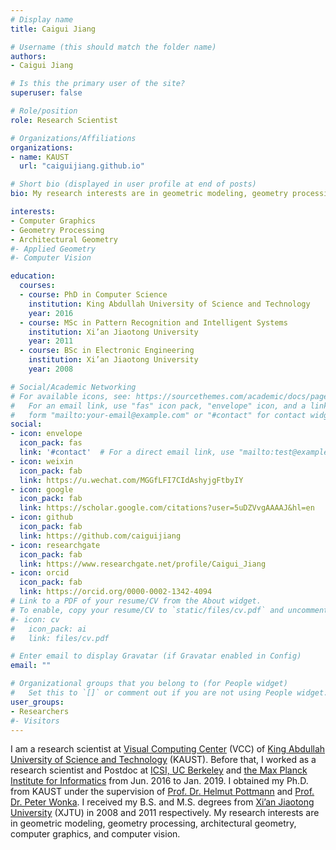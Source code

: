 ```yaml
---
# Display name
title: Caigui Jiang

# Username (this should match the folder name)
authors:
- Caigui Jiang

# Is this the primary user of the site?
superuser: false

# Role/position
role: Research Scientist

# Organizations/Affiliations
organizations:
- name: KAUST
  url: "caiguijiang.github.io"

# Short bio (displayed in user profile at end of posts)
bio: My research interests are in geometric modeling, geometry processing, architectural geometry, computer graphics, and computer vision.

interests:
- Computer Graphics
- Geometry Processing
- Architectural Geometry
#- Applied Geometry
#- Computer Vision

education:
  courses:
  - course: PhD in Computer Science
    institution: King Abdullah University of Science and Technology
    year: 2016
  - course: MSc in Pattern Recognition and Intelligent Systems
    institution: Xi’an Jiaotong University
    year: 2011
  - course: BSc in Electronic Engineering
    institution: Xi’an Jiaotong University
    year: 2008

# Social/Academic Networking
# For available icons, see: https://sourcethemes.com/academic/docs/page-builder/#icons
#   For an email link, use "fas" icon pack, "envelope" icon, and a link in the
#   form "mailto:your-email@example.com" or "#contact" for contact widget.
social:
- icon: envelope
  icon_pack: fas
  link: '#contact'  # For a direct email link, use "mailto:test@example.org".
- icon: weixin
  icon_pack: fab
  link: https://u.wechat.com/MGGfLFI7CIdAshyjgFtbyIY
- icon: google
  icon_pack: fab
  link: https://scholar.google.com/citations?user=5uDZVvgAAAAJ&hl=en
- icon: github
  icon_pack: fab
  link: https://github.com/caiguijiang
- icon: researchgate
  icon_pack: fab
  link: https://www.researchgate.net/profile/Caigui_Jiang
- icon: orcid
  icon_pack: fab
  link: https://orcid.org/0000-0002-1342-4094
# Link to a PDF of your resume/CV from the About widget.
# To enable, copy your resume/CV to `static/files/cv.pdf` and uncomment the lines below.
#- icon: cv
#   icon_pack: ai
#   link: files/cv.pdf

# Enter email to display Gravatar (if Gravatar enabled in Config)
email: ""

# Organizational groups that you belong to (for People widget)
#   Set this to `[]` or comment out if you are not using People widget.
user_groups:
- Researchers
#- Visitors
---
```

I am a research scientist at [Visual Computing Center](https://cemse.kaust.edu.sa/vcc) (VCC) of [King Abdullah University of Science and Technology](https://www.kaust.edu.sa) (KAUST). Before that, I worked as a research scientist and Postdoc at [ICSI, UC Berkeley](https://www.icsi.berkeley.edu/icsi/) and [the Max Planck Institute for Informatics](https://www.mpi-inf.mpg.de/home) from Jun. 2016 to Jan. 2019. I obtained my Ph.D. from KAUST under the supervision of [Prof. Dr. Helmut Pottmann](https://www.dmg.tuwien.ac.at/pottmann/) and [Prof. Dr. Peter Wonka](http://peterwonka.net/). I received my B.S. and M.S. degrees from [Xi’an Jiaotong University](http://www.xjtu.edu.cn/) (XJTU) in 2008 and 2011 respectively. My research interests are in geometric modeling, geometry processing, architectural geometry, computer graphics, and computer vision.
